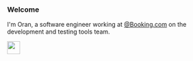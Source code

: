 ### Welcome

I'm Oran, a software engineer working at [@Booking.com](https://booking.com) on the development and testing tools team.

<a href="https://booking.com"><img height=30 src="https://content.presspage.com/clients/o_685.jpg"/></a>

